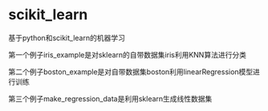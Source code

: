 # scikit_learn
基于python和scikit_learn的机器学习

第一个例子iris_example是对sklearn的自带数据集iris利用KNN算法进行分类

第二个例子boston_example是对自带数据集boston利用linearRegression模型进行训练

第三个例子make_regression_data是利用sklearn生成线性数据集
